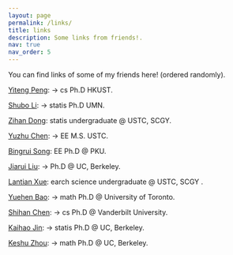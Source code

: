 ```yaml
---
layout: page
permalink: /links/
title: links 
description: Some links from friends!.
nav: true
nav_order: 5 
---
```

You can find links of some of my friends here! (ordered randomly).

[Yiteng Peng](https://www.pengyiteng.com/cv/):  → cs Ph.D HKUST.

[Shubo Li](http://home.ustc.edu.cn/~samsara): → statis Ph.D UMN.

[Zihan Dong](http://home.ustc.edu.cn/~andong): statis undergraduate @ USTC, SCGY.

[Yuzhu Chen](https://cyzkrau.github.io):  → EE M.S. USTC.

[Bingrui Song](http://home.ustc.edu.cn/~songbr/): EE Ph.D @ PKU.

[Jiarui Liu](http://home.ustc.edu.cn/~ljr145733/):  → Ph.D @ UC, Berkeley.

[Lantian Xue](https://xuelantian.com/): earch science undergraduate @ USTC, SCGY <!-- → M.S. @ USTC-->.

[Yuehen Bao](https://sites.google.com/view/bao624): → math Ph.D @ University of Toronto.

[Shihan Chen](): → cs Ph.D @ Vanderbilt University.

[Kaihao Jin](): → statis Ph.D @ UC, Berkeley.

[Keshu Zhou](): → math Ph.D @ UC, Berkeley.
